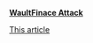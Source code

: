 **[WaultFinace Attack](https://medium.com/@Knownsec_Blockchain_Lab/wault-finance-flash-loan-security-incident-analysis-368a2e1ebb5b)**

[This article](https://inspexco.medium.com/wault-finance-incident-analysis-wex-price-manipulation-using-wusdmaster-contract-c344be3ed376)

